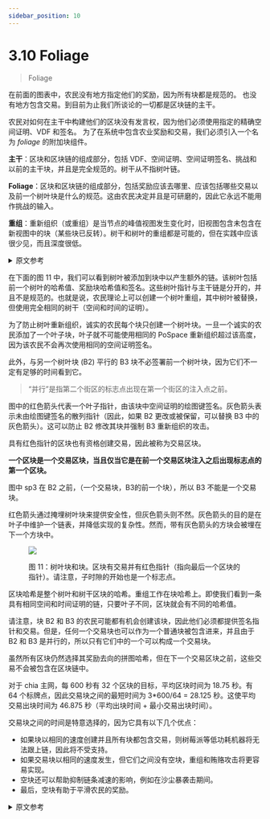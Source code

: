 ```yaml
---
sidebar_position: 10
---
```


# 3.10 Foliage

> Foliage

在前面的图表中，农民没有地方指定他们的奖励，因为所有块都是规范的。
也没有地方包含交易。到目前为止我们所谈论的一切都是区块链的主干。

农民对如何在主干中构建他们的区块没有发言权，因为他们必须使用指定的精确空间证明、VDF 和签名。
为了在系统中包含农业奖励和交易，我们必须引入一个名为 _foliage_ 的附加块组件。

**主干**：区块和区块链的组成部分，包括 VDF、空间证明、空间证明签名、挑战和以前的主干块，并且是完全规范的。树干从不指树叶链。

**Foliage**：区块和区块链的组成部分，包括奖励应该去哪里、应该包括哪些交易以及前一个树叶块是什么的规范。这由农民决定并且是可研磨的，因此它永远不能用作挑战的输入。

**重组**：重新组织（或重组）是当节点的峰值视图发生变化时，旧视图包含未包含在新视图中的块（某些块已反转）。树干和树叶的重组都是可能的，但在实践中应该很少见，而且深度很低。

<details>
<summary>原文参考</summary>

In the previous diagrams, there is no place for farmers to specify their rewards, since all blocks are canonical.
There is also no place to include transactions. Everything we have talked about so far is the trunk of the blockchain.

Farmers have no say in how their block is constructed in the trunk, since they must use the exact proof of space, VDFs, and signatures that are specified.
In order to include farming rewards, as well as transactions, in the system, we must introduce an additional component of blocks called _foliage_.

**Trunk**: The component of blocks and the blockchain which includes VDFs, proofs of space, PoSpace signatures, challenges, and previous trunk blocks, and is completely canonical. The trunk never refers to the foliage chain.

**Foliage**: The component of blocks and the blockchain which includes specification of where rewards should go, which transactions should be included, and what the previous foliage block is. This is up to the farmer to decide and is grindable, so it can never be used as input to the challenges.

**Re-org**: A re-org (or reorganization) is when a node’s view of the peak changes, such that the old view contains a block that is not included in the new view (some block has been reversed). Both trunk and foliage re-orgs are possible, but should be rare in practice, and low in depth.

</details>

在下面的图 11 中，我们可以看到树叶被添加到块中以产生额外的链。该树叶包括前一个树叶的哈希值、奖励块哈希值和签名。这些树叶指针与主干链是分开的，并且不是规范的。也就是说，农民理论上可以创建一个树叶重组，其中树叶被替换，但使用完全相同的树干（空间和时间的证明）。

为了防止树叶重新组织，诚实的农民每个块只创建一个树叶块。一旦一个诚实的农民添加了一个叶子块，叶子就不可能使用相同的 PoSpace 重新组织超过该高度，因为该农民不会再次使用相同的空间证明签名。

此外，与另一个树叶块 (B2) 平行的 B3 块不必签署前一个树叶块，因为它们不一定有足够的时间看到它。

>“并行”是指第二个街区的标志点出现在第一个街区的注入点之前。

图中的红色箭头代表一个叶子指针，由该块中空间证明的绘图键签名。灰色箭头表示未由绘图键签名的散列指针（因此，如果 B2 更改或被保留，可以替换 B3 中的灰色箭头）。这可以防止 B2 修改其块并强制 B3 重新组织的攻击。

具有红色指针的区块也有资格创建交易，因此被称为交易区块。

__一个区块是一个交易区块，当且仅当它是在前一个交易区块注入之后出现标志点的第一个区块。__

图中 sp3 在 B2 之前，（一个交易块，B3的前一个块），所以 B3 不能是一个交易块。

红色箭头通过掩埋树叶块来提供安全性，但灰色箭头则不然。灰色箭头的目的是在叶子中维护一个链表，并降低实现的复杂性。然而，带有灰色箭头的方块会被埋在下一个方块中。

<figure>

![](/img/foliage.png)

<figcaption>
图 11：树叶块和块。区块有交易并有红色指针（指向最后一个区块的指针）。请注意，子时隙的开始也是一个标志点。
</figcaption>
</figure>

区块哈希是整个树叶和树干区块的哈希。重组工作在块哈希上。即使我们看到一条具有相同空间和时间证明的链，只要叶子不同，区块就会有不同的哈希值。

请注意，块 B2 和 B3 的农民可能都有机会创建该块，因此他们必须都提供签名指针和交易。但是，任何一个交易块也可以作为一个普通块被包含进来，并且由于 B2 和 B3 是并行的，所以只有它们中的一个可以构成一个交易块。

虽然所有区块仍然选择其奖励去向的拼图哈希，但在下一个交易区块之前，这些交易不会被包含在区块链中。

对于 chia 主网，每 600 秒有 32 个区块的目标，平均区块时间为 18.75 秒。有 64 个标牌点，因此交易块之间的最短时间为 3*600/64 = 28.125 秒。这使平均交易出块时间为 46.875 秒（平均出块时间 + 最小交易出块时间）。

交易块之间的时间是特意选择的，因为它具有以下几个优点：
* 如果块以相同的速度创建并且所有块都包含交易，则树莓派等低功耗机器将无法跟上链，因此将不受支持。
* 如果交易块以相同的速度发生，但它们之间没有空块，重组和贿赂攻击将更容易实现。
* 空块还可以帮助抑制链条减速的影响，例如在沙尘暴袭击期间。
* 最后，空块有助于平滑农民的奖励。

<details>
<summary>原文参考</summary>

In figure 11 below we can see that the foliage is added to blocks to produce an additional chain. This foliage includes a hash of the previous foliage, a reward block hash, and a signature. These foliage pointers are separate from the trunk chain, and are not canonical. That is, farmers could theoretically create a foliage re-org where foliage is replaced, but the exact same trunk (proofs of space and time) are used.

To prevent a foliage re-org, honest farmers only create one foliage block per block. As soon as one honest farmer has added a foliage block, the foliage becomes impossible to re-org beyond that height with the same PoSpace, since that farmer will not sign again with the same PoSpace.

Furthermore, blocks like B3, which come parallel with another foliage block (B2), do not have to sign the previous foliage block, since they do not necessarily have enough time to see it.

  >By “coming in parallel”, we mean that the second block’s signage point occurs before the first block's infusion point.

The red arrows in the diagram represent a foliage pointer that is signed by the plot key for the proof of space in that block. The gray arrows represent a hash pointer which is not signed by the plot key (therefore the gray arrow in B3 can be replaced if B2 changes or is withheld). This prevents attacks where B2 modifies their block and forces B3 to re-org.

Blocks which have red pointers are also eligible to create transactions, and are therefore called transaction blocks.

__A block is a transaction block if and only if it is the first block whose signage point occurs after the infusion of the previous transaction block.__

In the diagram, sp3 comes before B2, (a transaction block, and the previous block of B3), so B3 cannot be a transaction block.

The red arrows provide security by burying foliage blocks, but the gray arrows do not. The purpose of the gray arrows is to maintain a linked list in the foliage, and to reduce complexity in implementations. However, blocks with gray arrows pointing to them do get buried in the next-next block. 

<figure>

![](/img/foliage.png)

<figcaption>
Figure 11: Foliage blocks and blocks. Blocks have transactions and have red pointers (pointers to last block).
Note that the start of the sub-slot is also a signage point.
</figcaption>
</figure>

The block hash is a hash of the entire foliage and trunk block. Re-orgs work on block hashes. Even if we see a chain with the same proofs of space and time, as long as the foliages are different, the blocks will have different hashes.

Note that the farmers of blocks B2 and B3 might both have a chance to create the block, so they must both provide the signed pointer and transactions. However, any transaction block can be included as a normal block as well, and since B2 and B3 are in parallel, only one of them can make a transaction block.

While all blocks still choose the puzzle hashes of where their rewards go, those transactions do not get included into the blockchain until the next transaction block.

For the chia mainnet, there is a target of 32 blocks every 600 seconds, for an average block time of 18.75 seconds. There are 64 signage points, so the minimum time between transaction blocks is 3*600/64 = 28.125 seconds. This puts the average transaction block time at 46.875 seconds (average block time + minimum transaction block time).

The time between transaction blocks was deliberately chosen because it comes with several advantages:
* If blocks were created at the same rate and all of them contained transactions, low-power machines such as the Raspberry Pi wouldn't be able to keep up with the chain and therefore wouldn't be supported.
* If transaction blocks occurred at the same rate but there were no empty blocks between them, re-orgs and bribery attacks would be easier to pull off.
* Empty blocks can also help dampen the effect of the chain slowing down, for example during a dust storm attack.
* Finally, empty blocks help to smooth farmers' rewards.

</details>
